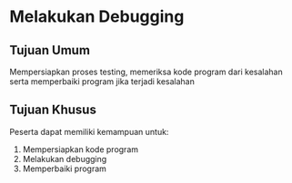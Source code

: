 Melakukan Debugging
=========

## Tujuan Umum

Mempersiapkan proses testing, memeriksa kode program dari kesalahan serta memperbaiki program jika terjadi kesalahan

## Tujuan Khusus

Peserta dapat memiliki kemampuan untuk:

1. Mempersiapkan kode program
2. Melakukan debugging
3. Memperbaiki program
